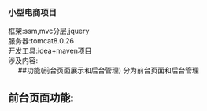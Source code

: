 ### 小型电商项目
框架:ssm,mvc分层,jquery<br/>
服务器:tomcat8.0.26<br/>
开发工具:idea+maven项目<br/>
涉及内容:<br>
&nbsp;&nbsp;&nbsp;&nbsp;
##功能(前台页面展示和后台管理)
分为前台页面和后台管理<br/>
## 前台页面功能:<br/>


